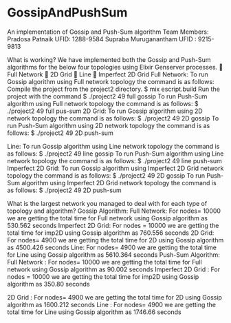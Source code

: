 # GossipAndPushSum
An implementation of Gossip and Push-Sum algorithm 
Team Members: 
Pradosa Patnaik
UFID: 1288-9584
Supraba Muruganantham 
UFID : 9215-9813

What is working?
We have implemented both the Gossip and Push-Sum algorithms for the below four topologies using Elixir Genserver processes.
	Full Network
	2D Grid
	Line
	Imperfect 2D Grid
Full Network:
To run Gossip algorithm using Full network topology the command is as follows:
 Compile the project from the project2 directory.
$ mix escript.build
Run the project with the command
$  ./project2 49 full gossip
To run Push-Sum algorithm using Full network topology the command is as follows:
$  ./project2 49 full pus-sum
2D Grid: 
To run Gossip algorithm using 2D network topology the command is as follows:
$  ./project2 49 2D gossip
To run Push-Sum algorithm using 2D network topology the command is as follows:
$  ./project2 49 2D push-sum

Line:
To run Gossip algorithm using Line network topology the command is as follows:
 $  ./project2 49 line gossip
To run Push-Sum algorithm using Line network topology the command is as follows:
 $  ./project2 49 line push-sum
Imperfect 2D Grid:
To run Gossip algorithm using Imperfect 2D Grid network topology the command is as follows:
$  ./project2 49 2D gossip
To run Push-Sum algorithm using Imperfect 2D Grid network topology the command is as follows:
$  ./project2 49 2D push-sum

What is the largest network you managed to deal with for each type of topology and algorithm?
Gossip Algorithm:
Full Network:
For nodes= 10000 we are getting the total time for Full network using Gossip algorithm as 530.562 seconds
Imperfect 2D Grid:
For nodes = 10000 we are getting the total time for imp2D using Gossip algorithm as 760.556 seconds
2D Grid:
For nodes= 4900 we are getting the total time for 2D using Gossip algorithm as 4500.426 seconds
Line:
For nodes= 4900 we are getting the total time for Line using Gossip algorithm as 5610.364 seconds
Push-Sum Algorithm:
Full Network :
For nodes= 10000 we are getting the total time for Full network using Gossip algorithm as 90.002 seconds
Imperfect 2D Grid :
For nodes = 10000 we are getting the total time for imp2D using Gossip algorithm as 350.80 seconds

2D Grid :
For nodes= 4900 we are getting the total time for 2D using Gossip algorithm as 1600.212 seconds
Line :
For nodes= 4900 we are getting the total time for Line using Gossip algorithm as 1746.66 seconds

